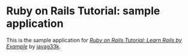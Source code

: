 # Ruby on Rails Tutorial: sample application

This is the sample application for [*Ruby on Rails Tutorial: Learn Rails by Example*](http://www.example.com/) by [javag33k](http://www.example.com/).